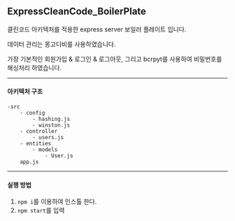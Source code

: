 ## ExpressCleanCode_BoilerPlate

클린코드 아키텍처를 적용한 express server 보일러 플레이트 입니다. 

데이터 관리는 몽고디비를 사용하였습니다. 

가장 기본적인 회원가입 & 로그인 & 로그아웃, 그리고 bcrpyt를 사용하여 비밀번호를 해싱처리 하였습니다. 

----------------------------------------

#### 아키텍처 구조

```
-src
	- config
		- hashing.js
		- winston.js
	- controller
		- users.js
	- entities
		- models
			- User.js
	app.js
```

-------

#### 실행 방법

1. `npm i`를 이용하여 인스톨 한다.
2. `npm start`를 입력